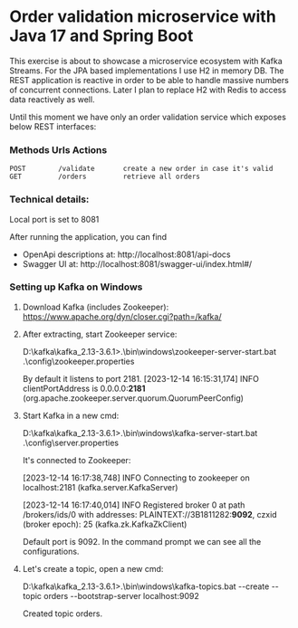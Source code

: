 # Order validation microservice with Java 17 and Spring Boot

This exercise is about to showcase a microservice ecosystem with Kafka Streams.
For the JPA based implementations I use H2 in memory DB. 
The REST application is reactive in order to be able to handle massive numbers of concurrent connections.
Later I plan to replace H2 with Redis to access data reactively as well.

Until this moment we have only an order validation service which exposes below REST interfaces:

### Methods      Urls	        Actions
    POST        /validate       create a new order in case it's valid
    GET         /orders         retrieve all orders

### Technical details:

Local port is set to 8081

After running the application, you can find
- OpenApi descriptions at:
http://localhost:8081/api-docs
- Swagger UI at:
http://localhost:8081/swagger-ui/index.html#/

### Setting up Kafka on Windows

1. Download Kafka (includes Zookeeper): https://www.apache.org/dyn/closer.cgi?path=/kafka/
2. After extracting, start Zookeeper service:

   D:\kafka\kafka_2.13-3.6.1>.\bin\windows\zookeeper-server-start.bat .\config\zookeeper.properties

   By default it listens to port 2181.
   [2023-12-14 16:15:31,174] INFO clientPortAddress is 0.0.0.0:**2181** (org.apache.zookeeper.server.quorum.QuorumPeerConfig)
3. Start Kafka in a new cmd:

   D:\kafka\kafka_2.13-3.6.1>.\bin\windows\kafka-server-start.bat .\config\server.properties

   It's connected to Zookeeper:

   [2023-12-14 16:17:38,748] INFO Connecting to zookeeper on localhost:2181 (kafka.server.KafkaServer)

   [2023-12-14 16:17:40,014] INFO Registered broker 0 at path /brokers/ids/0 with addresses: PLAINTEXT://3B1811282:**9092**, czxid (broker epoch): 25 (kafka.zk.KafkaZkClient)

   Default port is 9092. In the command prompt we can see all the configurations.

4. Let's create a topic, open a new cmd:

   D:\kafka\kafka_2.13-3.6.1>.\bin\windows\kafka-topics.bat --create --topic orders --bootstrap-server localhost:9092

   Created topic orders.
   

   
   
   


